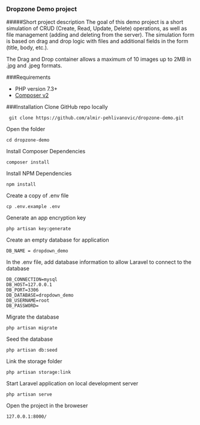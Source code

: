 ### Dropzone Demo project

#####Short project description
The goal of this demo project is a short simulation of CRUD (Create, Read, Update, Delete) operations, as well as file management (adding and deleting from the server). The simulation form is based on drag and drop logic with files and additional fields in the form (title, body, etc.).

The Drag and Drop container allows a maximum of 10 images up to 2MB in .jpg and .jpeg formats.

###Requirements
- PHP version 7.3+
- [Composer v2](https://getcomposer.org/download/ "Composer v2")

###Installation
Clone GitHub repo locally

	 git clone https://github.com/almir-pehlivanovic/dropzone-demo.git

Open the folder

	cd dropzone-demo

Install Composer Dependencies

	composer install

Install NPM Dependencies

	npm install

Create a copy of .env file

	cp .env.example .env

Generate an app encryption key

	php artisan key:generate

 Create an empty database for application

 	DB_NAME = dropdown_demo

In the .env file, add database information to allow Laravel to connect to the database

	DB_CONNECTION=mysql
	DB_HOST=127.0.0.1
	DB_PORT=3306
	DB_DATABASE=dropdown_demo
	DB_USERNAME=root
	DB_PASSWORD=

Migrate the database

	php artisan migrate

Seed the database

	php artisan db:seed

Link the storage folder

	php artisan storage:link

Start Laravel application on local development server

	php artisan serve

Open the project in the broweser

	127.0.0.1:8000/
